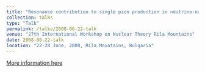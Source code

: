 ```yaml
---
title: "Resonance contribution to single pion production in neutrino-nucleon scattering"
collection: talks
type: "Talk"
permalink: /talks/2008-06-22-talk
venue: "27th International Workshop on Nuclear Theory Rila Mountains"
date: 2008-06-22-talk
location: "22-28 June, 2008, Rila Mountains, Bulgaria"
---
```


[More information here](---) 
